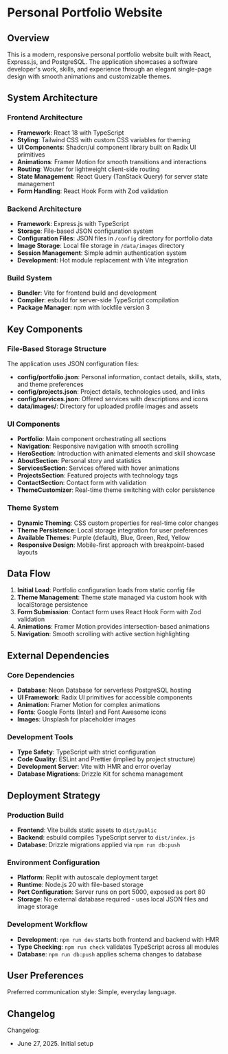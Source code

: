 # Personal Portfolio Website

## Overview

This is a modern, responsive personal portfolio website built with React, Express.js, and PostgreSQL. The application showcases a software developer's work, skills, and experience through an elegant single-page design with smooth animations and customizable themes.

## System Architecture

### Frontend Architecture
- **Framework**: React 18 with TypeScript
- **Styling**: Tailwind CSS with custom CSS variables for theming
- **UI Components**: Shadcn/ui component library built on Radix UI primitives
- **Animations**: Framer Motion for smooth transitions and interactions
- **Routing**: Wouter for lightweight client-side routing
- **State Management**: React Query (TanStack Query) for server state management
- **Form Handling**: React Hook Form with Zod validation

### Backend Architecture
- **Framework**: Express.js with TypeScript
- **Storage**: File-based JSON configuration system
- **Configuration Files**: JSON files in `/config` directory for portfolio data
- **Image Storage**: Local file storage in `/data/images` directory
- **Session Management**: Simple admin authentication system
- **Development**: Hot module replacement with Vite integration

### Build System
- **Bundler**: Vite for frontend build and development
- **Compiler**: esbuild for server-side TypeScript compilation
- **Package Manager**: npm with lockfile version 3

## Key Components

### File-Based Storage Structure
The application uses JSON configuration files:
- **config/portfolio.json**: Personal information, contact details, skills, stats, and theme preferences
- **config/projects.json**: Project details, technologies used, and links
- **config/services.json**: Offered services with descriptions and icons
- **data/images/**: Directory for uploaded profile images and assets

### UI Components
- **Portfolio**: Main component orchestrating all sections
- **Navigation**: Responsive navigation with smooth scrolling
- **HeroSection**: Introduction with animated elements and skill showcase
- **AboutSection**: Personal story and statistics
- **ServicesSection**: Services offered with hover animations
- **ProjectsSection**: Featured projects with technology tags
- **ContactSection**: Contact form with validation
- **ThemeCustomizer**: Real-time theme switching with color persistence

### Theme System
- **Dynamic Theming**: CSS custom properties for real-time color changes
- **Theme Persistence**: Local storage integration for user preferences
- **Available Themes**: Purple (default), Blue, Green, Red, Yellow
- **Responsive Design**: Mobile-first approach with breakpoint-based layouts

## Data Flow

1. **Initial Load**: Portfolio configuration loads from static config file
2. **Theme Management**: Theme state managed via custom hook with localStorage persistence
3. **Form Submission**: Contact form uses React Hook Form with Zod validation
4. **Animations**: Framer Motion provides intersection-based animations
5. **Navigation**: Smooth scrolling with active section highlighting

## External Dependencies

### Core Dependencies
- **Database**: Neon Database for serverless PostgreSQL hosting
- **UI Framework**: Radix UI primitives for accessible components
- **Animation**: Framer Motion for complex animations
- **Fonts**: Google Fonts (Inter) and Font Awesome icons
- **Images**: Unsplash for placeholder images

### Development Tools
- **Type Safety**: TypeScript with strict configuration
- **Code Quality**: ESLint and Prettier (implied by project structure)
- **Development Server**: Vite with HMR and error overlay
- **Database Migrations**: Drizzle Kit for schema management

## Deployment Strategy

### Production Build
- **Frontend**: Vite builds static assets to `dist/public`
- **Backend**: esbuild compiles TypeScript server to `dist/index.js`
- **Database**: Drizzle migrations applied via `npm run db:push`

### Environment Configuration
- **Platform**: Replit with autoscale deployment target
- **Runtime**: Node.js 20 with file-based storage
- **Port Configuration**: Server runs on port 5000, exposed as port 80
- **Storage**: No external database required - uses local JSON files and image storage

### Development Workflow
- **Development**: `npm run dev` starts both frontend and backend with HMR
- **Type Checking**: `npm run check` validates TypeScript across all modules
- **Database**: `npm run db:push` applies schema changes to database

## User Preferences

Preferred communication style: Simple, everyday language.

## Changelog

Changelog:
- June 27, 2025. Initial setup
